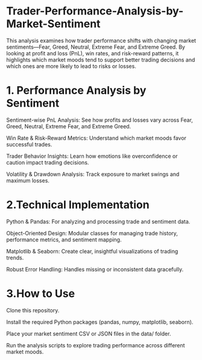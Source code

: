 # Trader-Performance-Analysis-by-Market-Sentiment
This analysis examines how trader performance shifts with changing market sentiments—Fear, Greed, Neutral, Extreme Fear, and Extreme Greed. By looking at profit and loss (PnL), win rates, and risk-reward patterns, it highlights which market moods tend to support better trading decisions and which ones are more likely to lead to risks or losses.

# 1. Performance Analysis by Sentiment

Sentiment-wise PnL Analysis: See how profits and losses vary across Fear, Greed, Neutral, Extreme Fear, and Extreme Greed.

Win Rate & Risk-Reward Metrics: Understand which market moods favor successful trades.

Trader Behavior Insights: Learn how emotions like overconfidence or caution impact trading decisions.

Volatility & Drawdown Analysis: Track exposure to market swings and maximum losses.

# 2.Technical Implementation

Python & Pandas: For analyzing and processing trade and sentiment data.

Object-Oriented Design: Modular classes for managing trade history, performance metrics, and sentiment mapping.

Matplotlib & Seaborn: Create clear, insightful visualizations of trading trends.

Robust Error Handling: Handles missing or inconsistent data gracefully.

# 3.How to Use

Clone this repository.

Install the required Python packages (pandas, numpy, matplotlib, seaborn).

Place your market sentiment CSV or JSON files in the data/ folder.

Run the analysis scripts to explore trading performance across different market moods.

